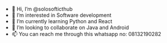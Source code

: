- 👋 Hi, I’m @solosofticthub
- 👀 I’m interested in Software development
- 🌱 I’m currently learning Python and React
- 💞️ I’m looking to collaborate on Java and Android
- 📫 You can reach me through this whatsapp no: 08132190282

<!---
solosofticthub/solosofticthub is a ✨ special ✨ repository because its `README.md` (this file) appears on your GitHub profile.
You can click the Preview link to take a look at your changes.
--->
